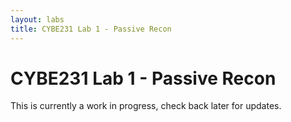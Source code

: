 ```yaml
---
layout: labs
title: CYBE231 Lab 1 - Passive Recon
---
```

# CYBE231 Lab 1 - Passive Recon

This is currently a work in progress, check back later for updates.

